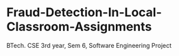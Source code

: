# Fraud-Detection-In-Local-Classroom-Assignments
BTech. CSE 3rd year, Sem 6, Software Engineering Project
